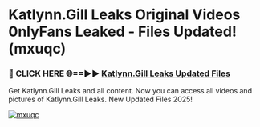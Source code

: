 # Katlynn.Gill Leaks Original Videos 0nlyFans Leaked - Files Updated! (mxuqc)

<h3>🔴 CLICK HERE 🌐==►► <a href="https://tinyurl.com/ehrbuxhb" rel="nofollow">Katlynn.Gill Leaks Updated Files</a></h3>

Get Katlynn.Gill Leaks and all content. Now you can access all videos and pictures of Katlynn.Gill Leaks. New Updated Files 2025!

[![mxuqc](https://i.imgur.com/lVYEuWS.gif)](https://tinyurl.com/ehrbuxhb)
